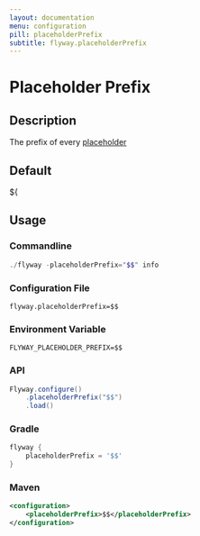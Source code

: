 ```yaml
---
layout: documentation
menu: configuration
pill: placeholderPrefix
subtitle: flyway.placeholderPrefix
---
```


# Placeholder Prefix

## Description
The prefix of every [placeholder](/documentation/configuration/placeholders)

## Default
${

## Usage

### Commandline
```powershell
./flyway -placeholderPrefix="$$" info
```

### Configuration File
```properties
flyway.placeholderPrefix=$$
```

### Environment Variable
```properties
FLYWAY_PLACEHOLDER_PREFIX=$$
```

### API
```java
Flyway.configure()
    .placeholderPrefix("$$")
    .load()
```

### Gradle
```groovy
flyway {
    placeholderPrefix = '$$'
}
```

### Maven
```xml
<configuration>
    <placeholderPrefix>$$</placeholderPrefix>
</configuration>
```
